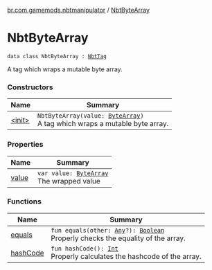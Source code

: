 [br.com.gamemods.nbtmanipulator](../index.md) / [NbtByteArray](./index.md)

# NbtByteArray

`data class NbtByteArray : `[`NbtTag`](../-nbt-tag.md)

A tag which wraps a mutable byte array.

### Constructors

| Name | Summary |
|---|---|
| [&lt;init&gt;](-init-.md) | `NbtByteArray(value: `[`ByteArray`](https://kotlinlang.org/api/latest/jvm/stdlib/kotlin/-byte-array/index.html)`)`<br>A tag which wraps a mutable byte array. |

### Properties

| Name | Summary |
|---|---|
| [value](value.md) | `var value: `[`ByteArray`](https://kotlinlang.org/api/latest/jvm/stdlib/kotlin/-byte-array/index.html)<br>The wrapped value |

### Functions

| Name | Summary |
|---|---|
| [equals](equals.md) | `fun equals(other: `[`Any`](https://kotlinlang.org/api/latest/jvm/stdlib/kotlin/-any/index.html)`?): `[`Boolean`](https://kotlinlang.org/api/latest/jvm/stdlib/kotlin/-boolean/index.html)<br>Properly checks the equality of the array. |
| [hashCode](hash-code.md) | `fun hashCode(): `[`Int`](https://kotlinlang.org/api/latest/jvm/stdlib/kotlin/-int/index.html)<br>Properly calculates the hashcode of the array. |
